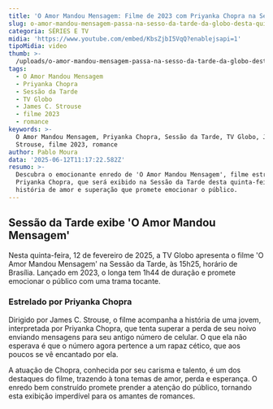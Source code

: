 ```yaml
---
title: 'O Amor Mandou Mensagem: Filme de 2023 com Priyanka Chopra na Sessão da Tarde'
slug: o-amor-mandou-mensagem-passa-na-sesso-da-tarde-da-globo-desta-quinta
categoria: SÉRIES E TV
midia: 'https://www.youtube.com/embed/KbsZjbI5VqQ?enablejsapi=1'
tipoMidia: video
thumb: >-
  /uploads/o-amor-mandou-mensagem-passa-na-sesso-da-tarde-da-globo-desta-quinta-thumb.jpg
tags:
  - O Amor Mandou Mensagem
  - Priyanka Chopra
  - Sessão da Tarde
  - TV Globo
  - James C. Strouse
  - filme 2023
  - romance
keywords: >-
  O Amor Mandou Mensagem, Priyanka Chopra, Sessão da Tarde, TV Globo, James C.
  Strouse, filme 2023, romance
author: Pablo Moura
data: '2025-06-12T11:17:22.582Z'
resumo: >-
  Descubra o emocionante enredo de 'O Amor Mandou Mensagem', filme estrelado por
  Priyanka Chopra, que será exibido na Sessão da Tarde desta quinta-feira. Uma
  história de amor e superação que promete emocionar o público.
---
```


## Sessão da Tarde exibe 'O Amor Mandou Mensagem'

Nesta quinta-feira, 12 de fevereiro de 2025, a TV Globo apresenta o filme 'O Amor Mandou Mensagem' na Sessão da Tarde, às 15h25, horário de Brasília. Lançado em 2023, o longa tem 1h44 de duração e promete emocionar o público com uma trama tocante.

### Estrelado por Priyanka Chopra

Dirigido por James C. Strouse, o filme acompanha a história de uma jovem, interpretada por Priyanka Chopra, que tenta superar a perda de seu noivo enviando mensagens para seu antigo número de celular. O que ela não esperava é que o número agora pertence a um rapaz cético, que aos poucos se vê encantado por ela.

A atuação de Chopra, conhecida por seu carisma e talento, é um dos destaques do filme, trazendo à tona temas de amor, perda e esperança. O enredo bem construído promete prender a atenção do público, tornando esta exibição imperdível para os amantes de romances.
